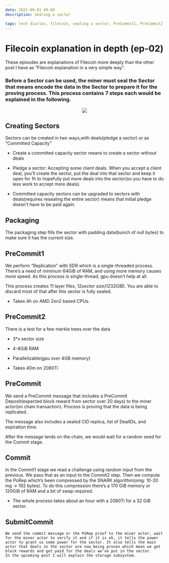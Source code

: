 ```yaml
---
date: 2021-09-01 09:09
description: Sealing a sector

tags: tech diarios, filecoin, sealing a sector, PreCommit1, PreCommit2, Packaging, Creating Sectors
---
```

# Filecoin explanation in depth (ep-02)  

These episodes are explanations of Filecoin more deeply than the other post I have as “Filecoin explanation in a very simple way”.

### Before a Sector can be used, the miner must seal the Sector that means encode the data in the Sector to prepare it for the proving process. This process contains 7 steps each would be explained in the following.  

<p align="center">
<img src="/Filecoin/sealing sector.png" style="border-radius:2%">
</p>

## Creating Sectors

Sectors can be created in two ways,with deals(pledge a sector) or as “Committed Capacity”

- Create a committed capacity sector means to create a sector without deals

- Pledge a sector: Accepting some client deals. When you accept a client deal, you’ll create the sector, put the deal into that sector and keep it open for 1h to hopefully put more deals into the sector(so you have to do less work to accept more deals).

- Committed capacity sectors can be upgraded to sectors with deals(requires resealing the entire sector) means that initial pledge doesn't have to be paid again.

  

## Packaging

  The packaging step fills the sector with padding data(bunch of null bytes) to make sure it has the current size.

## PreCommit1

  We perform “Replication” with SDR which is a single-threaded process. There’s a need of minimum 64GiB of RAM, and using more memory causes more speed. As this process is single-thread, gpu doesn’t help at all.

  This process creates 11 layer files, 12*sector size(12*32GiB). You are able to discard most of that after this sector is fully sealed.

  - Takes 4h on AMD Zen2 based CPUs.

## PreCommit2

There is a test for a few merkle trees over the data

- 3*x sector size

- 4-8GiB RAM

- Parallelizable(gpu over 4GB memory)

- Takes 40m on 2080Ti

  

## PreCommit

  We send a PreCommit message that includes a PreCommit Deposit(expected block reward from sector over 20 days) to the miner actor(on chain transaction). Process is proving that the data is being replicated.

  The message also includes a sealed CID replica, list of DealIDs, and expiration time.

  After the message lands on the chain, we would wait for a random seed for the Commit stage.

## Commit

  In the Commit1 stage we read a challenge using random input from the previous. We pass that as an input to the Commit2 step. Then we compute the PoRep which’s been compressed by the SNARK algorithm(omg: 10-20 mg -> 192 bytes). To do this compression there’s a 170 GiB memory or 120GiB of RAM and a bit of swap required.

  - The whole process takes about an hour with a 2080Ti for a 32 GiB sector.

    

## SubmitCommit

    We send the commit message or the PoRep proof to the miner actor, wait for the miner actor to verify it and if it is ok, it tells the power actor to grant us some power for the sector. It also tells the main actor that deals in the sector are now being proven which mean we get block rewards and get paid for the deals we’ve put in the sector.
    In the upcoming post I will explain the storage subsystem.
